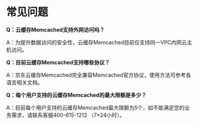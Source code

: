 # 常见问题

**Q：云缓存Memcached支持外网访问吗？**

A：为提升数据访问的安全性，云缓存Memcached目前仅支持同一VPC内网云主机访问。


**Q：目前云缓存Memcached支持哪些协议？**

A：京东云缓存Memcached完全兼容Memcached官方协议，使用方法可参考各语言相关文档。


**Q：每个用户支持的云缓存Memcached的最大限额是多少？**

A：目前每个用户支持的云缓存Memcached最大限额为5个，如不能满足您的业务需求，请联系客服400-615-1212 （7*24小时）。
